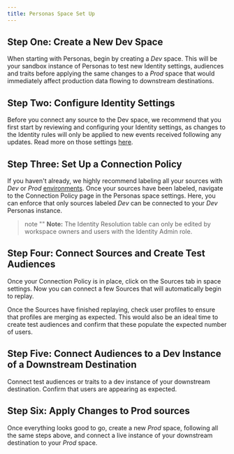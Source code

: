 ```yaml
---
title: Personas Space Set Up
---
```





## Step One: Create a New Dev Space

When starting with Personas, begin by creating a *Dev* space. This will be your sandbox instance of Personas to test new Identity settings, audiences and traits before applying the same changes to a *Prod* space that would immediately affect production data flowing to downstream destinations.

## Step Two: Configure Identity Settings

Before you connect any source to the Dev space, we recommend that you first start by reviewing and configuring your Identity settings, as changes to the Identity rules will only be applied to new events received following any updates. Read more on those settings [here](/docs/personas/identity-resolution/identity-resolution-settings/).

## Step Three: Set Up a Connection Policy

If you haven't already, we highly recommend labeling all your sources with *Dev* or *Prod* [environments](/docs/segment-app/iam/labels/). Once your sources have been labeled, navigate to the Connection Policy page in the Personas space settings. Here, you can enforce that only sources labeled *Dev* can be connected to your *Dev* Personas instance.

[](images/connection-policy.png)

> note ""
> **Note:** The Identity Resolution table can only be edited by workspace owners and users with the Identity Admin role.

## Step Four: Connect Sources and Create Test Audiences

Once your Connection Policy is in place, click on the Sources tab in space settings. Now you can connect a few Sources that will automatically begin to replay.

Once the Sources have finished replaying, check user profiles to ensure that profiles are merging as expected. This would also be an ideal time to create test audiences and confirm that these populate the expected number of users.

## Step Five: Connect Audiences to a Dev Instance of a Downstream Destination

Connect test audiences or traits to a dev instance of your downstream destination. Confirm that users are appearing as expected.

## Step Six: Apply Changes to Prod sources

Once everything looks good to go, create a new *Prod* space, following all the same steps above, and connect a live instance of your downstream destination to your *Prod* space.
